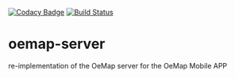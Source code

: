 [![Codacy Badge](https://api.codacy.com/project/badge/Grade/2c2cda05772f430f93fa920bca691f31)](https://www.codacy.com/app/navicore/oemap-server?utm_source=github.com&utm_medium=referral&utm_content=navicore/oemap-server&utm_campaign=badger)
[![Build Status](https://travis-ci.org/navicore/oemap-server.svg?branch=master)](https://travis-ci.org/navicore/oemap-server)

# oemap-server
re-implementation of the OeMap server for the OeMap Mobile APP
